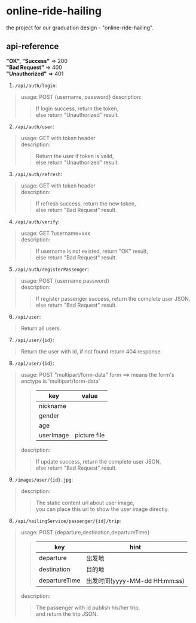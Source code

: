 # online-ride-hailing
the project for our graduation design - "online-ride-hailing".

## api-reference
**"OK", "Success"** => 200  
**"Bad Request"** => 400  
**"Unauthorized"** => 401  
1. `/api/auth/login`:  
>usage: POST {username, password}
>description:  
>>If login success, return the token,  
>>else return "Unauthorized" result.  
2. `/api/auth/user`:  
>usage: GET with token header  
>description:  
>>Return the user if token is valid,  
>>else return "Unauthorized" result.        
3. `/api/auth/refresh`:  
>usage: GET with token header  
>description:  
>>If refresh success, return the new token,  
>>else return "Bad Request" result.  
4. `/api/auth/verify`:  
>usage: GET ?username=xxx  
>description:  
>>If username is not existed, return "OK" result,  
>>else return "Bad Request" result.  
5. `/api/auth/registerPassenger`:  
>usage: POST {username,password}  
>description:  
>>If register passenger success, return the complete user JSON,  
>>else return "Bad Request" result.  
6. `/api/user`:  
>Return all users.  
7. `/api/user/{id}`:  
>Return the user with id, if not found return 404 response.  
8. `/api/user/{id}`:  
>usage: POST "multipart/form-data" form ==> means the form's enctype is 'multipart/form-data'
>>key|value
>>------ | ------ 
>>nickname|
>>gender|
>>age|
>>userImage|picture file
>description:  
>>If update success, return the complete user JSON,  
>>else return "Bad Request" result.  
9. `/images/user/{id}.jpg`:  
>description:  
>>The static content url about user image,  
>>you can place this url to show the user image directly.  
8. `/api/hailingService/passenger/{id}/trip`:  
>usage: POST {departure,destination,departureTime}  
>>key|hint
>>------ | ------ 
>>departure|出发地
>>destination|目的地
>>departureTime|出发时间(yyyy-MM-dd HH:mm:ss)
>description:  
>>The passenger with id publish his/her trip,  
>>and return the trip JSON.  
